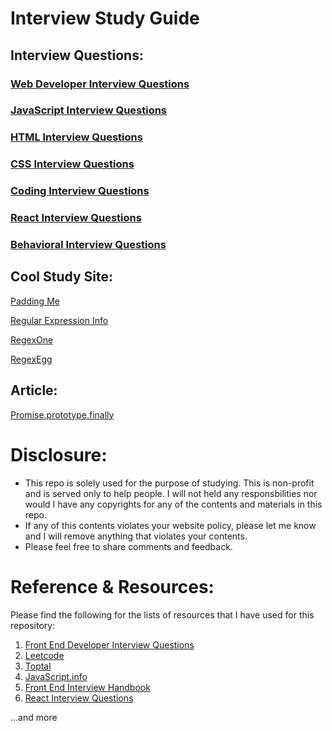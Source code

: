 # Interview Study Guide

## Interview Questions:

### [Web Developer Interview Questions](/interview-questions/questions/web-developer-interview-questions.md)
### [JavaScript Interview Questions](/interview-questions/questions/javascript-interview-questions.md)
### [HTML Interview Questions](/interview-questions/questions/html-interview-questions.md)
### [CSS Interview Questions](/interview-questions/questions/css-questions.md)
### [Coding Interview Questions](/interview-questions/questions/coding--interview-questions.md)
### [React Interview Questions](/interview-questions/questions/react-interview-questions.md)
### [Behavioral Interview Questions](/interview-questions/questions/behavioral-interview-questions.md)


## Cool Study Site:
[Padding Me](https://github.com/paddingme/Front-end-Web-Development-Interview-Question)

[Regular Expression Info](https://www.regular-expressions.info/)

[RegexOne](https://regexone.com/)

[RegexEgg](http://www.rexegg.com/)


## Article: 
[Promise.prototype.finally](http://thecodebarbarian.com/using-promise-finally-in-node-js.html)

# Disclosure:
- This repo is solely used for the purpose of studying. 
This is non-profit and is served only to help people.
I will not held any responsbilities nor would I have any copyrights for any of the contents and materials in this repo.
- If any of this contents violates your website policy, 
please let me know and I will remove anything that violates your contents.
- Please feel free to share comments and feedback.

# Reference & Resources:
Please find the following for the lists of resources that I have used for this repository:
1. [Front End Developer Interview Questions](https://github.com/h5bp/Front-end-Developer-Interview-Questions)
2. [Leetcode](https://www.leetcode.com)
3. [Toptal](https://www.toptal.com/javascript/interview-questions)
4. [JavaScript.info](https://javascript.info/)
5. [Front End Interview Handbook](https://github.com/yangshun/front-end-interview-handbook#create-a-for-loop-that-iterates-up-to-100-while-outputting-fizz-at-multiples-of-3-buzz-at-multiples-of-5-and-fizzbuzz-at-multiples-of-3-and-5)
6. [React Interview Questions](https://github.com/Pau1fitz/react-interview)

  ...and more
